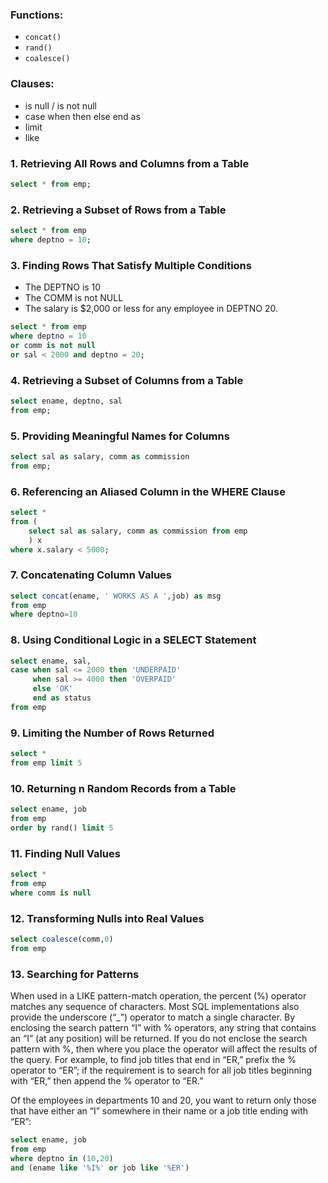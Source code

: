 ### Functions:

* `concat()`
* `rand()`
* `coalesce()`

### Clauses:

* is null / is not null
* case when <sth> then <sth> else <sth> end as <name>
* limit <n>
* like <pattern>

### 1. Retrieving All Rows and Columns from a Table

```sql
select * from emp;
```

### 2. Retrieving a Subset of Rows from a Table

```sql
select * from emp
where deptno = 10;
```

### 3. Finding Rows That Satisfy Multiple Conditions

* The DEPTNO is 10
* The COMM is not NULL
* The salary is $2,000 or less for any employee in DEPTNO 20.

```sql
select * from emp
where deptno = 10
or comm is not null
or sal < 2000 and deptno = 20;
```

### 4. Retrieving a Subset of Columns from a Table

```sql
select ename, deptno, sal
from emp;
```

### 5. Providing Meaningful Names for Columns

```sql
select sal as salary, comm as commission
from emp;
```

### 6. Referencing an Aliased Column in the WHERE Clause

```sql
select *
from (
    select sal as salary, comm as commission from emp
    ) x
where x.salary < 5000;
```

### 7. Concatenating Column Values

```sql
select concat(ename, ' WORKS AS A ',job) as msg
from emp
where deptno=10
```

### 8. Using Conditional Logic in a SELECT Statement

```sql
select ename, sal,
case when sal <= 2000 then 'UNDERPAID'
     when sal >= 4000 then 'OVERPAID'
     else 'OK'
     end as status
from emp
```

### 9. Limiting the Number of Rows Returned

```sql
select *
from emp limit 5
```

### 10. Returning n Random Records from a Table

```sql
select ename, job
from emp
order by rand() limit 5
```

### 11. Finding Null Values

```sql
select *
from emp
where comm is null
```

### 12. Transforming Nulls into Real Values

```sql
select coalesce(comm,0)
from emp
```

### 13. Searching for Patterns

When used in a LIKE pattern-match operation, the percent (%) operator matches any sequence of characters. Most SQL implementations also provide the underscore (“_”) operator to match a single character. By enclosing the search pattern “I” with % operators, any string that contains an “I” (at any position) will be returned. If you do not enclose the search pattern with %, then where you place the operator will affect the results of the query. For example, to find job titles that end in “ER,” prefix the % operator to “ER”; if the requirement is to search for all job titles beginning with “ER,” then append the % operator to “ER.”

Of the employees in departments 10 and 20, you want to return only those that have either an “I” somewhere in their name or a job title ending with “ER”:

```sql
select ename, job
from emp
where deptno in (10,20)
and (ename like '%I%' or job like '%ER')
```
